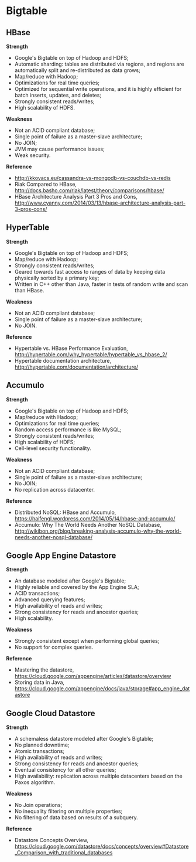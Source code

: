 # Bigtable

## HBase

**Strength**
* Google's Bigtable on top of Hadoop and HDFS;
* Automatic sharding: tables are distributed via regions, and regions are automatically split and re-distributed as data grows;
* Map/reduce with Hadoop;
* Optimizations for real time queries;
* Optimized for sequential write operations, and it is highly efficient for batch inserts, updates, and deletes;
* Strongly consistent reads/writes;
* High scalability of HDFS.

**Weakness**
* Not an ACID compliant database;
* Single point of failure as a master-slave architecture; 
* No JOIN;
* JVM may cause performance issues;
* Weak security.

**Reference**
* http://kkovacs.eu/cassandra-vs-mongodb-vs-couchdb-vs-redis
* Riak Compared to HBase, http://docs.basho.com/riak/latest/theory/comparisons/hbase/
* HBase Architecture Analysis Part 3 Pros and Cons, http://www.cyanny.com/2014/03/13/hbase-architecture-analysis-part-3-pros-cons/


## HyperTable

**Strength**
* Google's Bigtable on top of Hadoop and HDFS;
* Map/reduce with Hadoop;
* Strongly consistent reads/writes;
* Geared towards fast access to ranges of data by keeping data physically sorted by a primary key;
* Written in C++ other than Java, faster in tests of random write and scan than HBase.

**Weakness**
* Not an ACID compliant database;
* Single point of failure as a master-slave architecture; 
* No JOIN.

**Reference**
* Hypertable vs. HBase Performance Evaluation, http://hypertable.com/why_hypertable/hypertable_vs_hbase_2/
* Hypertable documentation architecture, http://hypertable.com/documentation/architecture/



## Accumulo

**Strength**
* Google's Bigtable on top of Hadoop and HDFS;
* Map/reduce with Hadoop;
* Optimizations for real time queries;
* Random access performance is like MySQL;
* Strongly consistent reads/writes;
* High scalability of HDFS;
* Cell-level security functionality.

**Weakness**
* Not an ACID compliant database;
* Single point of failure as a master-slave architecture; 
* No JOIN;
* No replication across datacenter.

**Reference**
* Distributed NoSQL: HBase and Accumulo, https://haifengl.wordpress.com/2014/05/14/hbase-and-accumulo/
* Accumulo: Why The World Needs Another NoSQL Database, http://wikibon.org/blog/breaking-analysis-accumulo-why-the-world-needs-another-nosql-database/

## Google App Engine Datastore

**Strength** 
* An database modeled after Google's Bigtable;
* Highly reliable and covered by the App Engine SLA;
* ACID transactions;
* Advanced querying features;
* High availability of reads and writes;
* Strong consistency for reads and ancestor queries;
* High scalability.

**Weakness**
* Strongly consistent except when performing global queries;
* No support for complex queries.

**Reference**
* Mastering the datastore, https://cloud.google.com/appengine/articles/datastore/overview
* Storing data in Java, https://cloud.google.com/appengine/docs/java/storage#app_engine_datastore




## Google Cloud Datastore

**Strength**
* A schemaless datastore modeled after Google's Bigtable;
* No planned downtime;
* Atomic transactions;
* High availability of reads and writes;
* Strong consistency for reads and ancestor queries;
* Eventual consistency for all other queries;
* High availability: replication across multiple datacenters based on the Paxos algorithm. 

**Weakness**
* No Join operations;
* No inequality filtering on multiple properties;
* No filtering of data based on results of a subquery.

**Reference**
* Datastore Concepts Overview, https://cloud.google.com/datastore/docs/concepts/overview#Datastore_Comparison_with_traditional_databases
